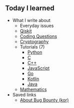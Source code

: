 ## Today I learned

- What I write about
  - Everyday issues
  - [Qiskit](https://github.com/tula3and/til/tree/master/Qiskit)
  - [Coding Questions](https://github.com/tula3and/til/tree/master/Coding%20Questions)
  - [Cryptography](https://github.com/tula3and/til/tree/master/Cryptography)
  - Tutorials (7)
    - [Python](https://github.com/tula3and/til/blob/master/Python/Tutorial.md#python-tutorial)
    - [C](https://github.com/tula3and/til/blob/master/C/Tutorial.md#c-tutorial)
    - [C++](https://github.com/tula3and/til/blob/master/C%2B%2B/Tutorial.md)
    - [JavaScript](https://github.com/tula3and/til/blob/master/JavaScript/Tutorial.md#javascript-tutorial)
    - [Go](https://github.com/tula3and/til/blob/master/Go/Tutorial.md)
    - [Kotlin](https://github.com/tula3and/til/blob/master/Kotlin/Tutorial.md)
    - [Java](https://github.com/tula3and/til/blob/master/Java/Tutorial.md)
  - [Mathematics](https://github.com/tula3and/til/tree/master/Mathematics)
- Saved links
  - [About Bug Bounty (kor)](https://noirstar.tistory.com/282)
